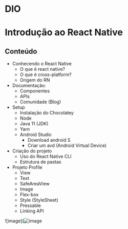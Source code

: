 # DIO
# Introdução ao React Native

## Conteúdo

- Conhecendo o React Native
	- O que é react native?
	- O que é cross-platform?
	- Origem do RN
- Documentação:
	- Componentes
	- APIs
	- Comunidade (Blog)
- Setup
	- Instalação do Chocolatey
	- Node
	- Java 11 (JDK)
	- Yarn
	- Android Studio
	   - Download android S
	   - Criar um avd (Android Virtual Device)
- Criação do projeto
	- Uso do React Native CLI
	- Estrutura de pastas
- Projeto Profile
	- View
	- Text
	- SafeAreaView	
	- Image
	- Flex-box
	- Style (StyleSheet)
	- Pressable
	- Linking API

![image](![image](https://user-images.githubusercontent.com/90651304/171765169-c91ed82e-a74b-48f7-90ef-473a60d0d2d5.png)


